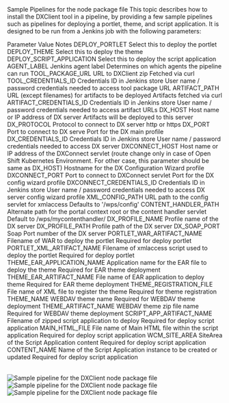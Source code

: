 <?xml version="1.0" encoding="UTF-8"?>
<!DOCTYPE concept PUBLIC "-//OASIS//DTD DITA Concept//EN" "concept.dtd">
<concept id="sample_pipelines_node_dxclient">
    <title>Sample Pipelines for the DXClient node package file | HCL Digital Experience</title>
    <titlealts>
        <navtitle>Sample Pipelines for the node package file</navtitle>
    </titlealts>
    <shortdesc>This topic describes how to install the DXClient tool in a pipeline, by providing a
        few sample pipelines such as pipelines for deploying a portlet, theme, and script
        application. It is designed to be run from a Jenkins job with the following
        parameters:</shortdesc>
    <conbody>
        <p><table frame="all" rowsep="1" colsep="1" id="table_t4b_bby_cpb">
                <title>Sample pipeline parameters</title>
                <tgroup cols="3">
                    <colspec colname="c1" colnum="1" colwidth="1*"/>
                    <colspec colname="c2" colnum="2" colwidth="1*"/>
                    <colspec colname="c3" colnum="3" colwidth="1*"/>
                    <thead>
                        <row>
                            <entry>Parameter</entry>
                            <entry>Value</entry>
                            <entry>Notes</entry>
                        </row>
                    </thead>
                    <tbody>
                        <row>
                            <entry>DEPLOY_PORTLET</entry>
                            <entry>Select this to deploy the portlet</entry>
                            <entry/>
                        </row>
                        <row>
                            <entry>DEPLOY_THEME</entry>
                            <entry>Select this to deploy the theme</entry>
                            <entry/>
                        </row>
                        <row>
                            <entry>DEPLOY_SCRIPT_APPLICATION</entry>
                            <entry>Select this to deploy the script application</entry>
                            <entry/>
                        </row>
                        <row>
                            <entry>AGENT_LABEL</entry>
                            <entry>Jenkins agent label</entry>
                            <entry>Determines on which agents the pipeline can run</entry>
                        </row>
                        <row>
                            <entry>TOOL_PACKAGE_URL</entry>
                            <entry>URL to DXClient zip</entry>
                            <entry>Fetched via curl</entry>
                        </row>
                        <row>
                            <entry>TOOL_CREDENTIALS_ID</entry>
                            <entry>Credentials ID in Jenkins store</entry>
                            <entry>User name / password credentials needed to access tool package
                                URL</entry>
                        </row>
                        <row>
                            <entry>ARTIFACT_PATH</entry>
                            <entry>URL (except filenames) for artifacts to be deployed</entry>
                            <entry>Artifacts fetched via curl</entry>
                        </row>
                        <row>
                            <entry>ARTIFACT_CREDENTIALS_ID</entry>
                            <entry>Credentials ID in Jenkins store</entry>
                            <entry>User name / password credentials needed to access artifact
                                URLs</entry>
                        </row>
                        <row>
                            <entry>DX_HOST</entry>
                            <entry>Host name or IP address of DX server</entry>
                            <entry>Artifacts will be deployed to this server</entry>
                        </row>
                        <row>
                            <entry>DX_PROTOCOL</entry>
                            <entry>Protocol to connect to DX server</entry>
                            <entry>http or https</entry>
                        </row>
                        <row>
                            <entry>DX_PORT</entry>
                            <entry>Port to connect to DX serve</entry>
                            <entry>Port for the DX main profile</entry>
                        </row>
                        <row>
                            <entry>DX_CREDENTIALS_ID</entry>
                            <entry>Credentials ID in Jenkins store</entry>
                            <entry>User name / password credentials needed to access DX
                                server</entry>
                        </row>
                        <row>
                            <entry>DXCONNECT_HOST</entry>
                            <entry>Host name or IP address of the DXConnect servlet (route change
                                only in case of Open Shift Kubernetes Environment. For other case,
                                this parameter should be same as DX_HOST)</entry>
                            <entry>Hostname for the DX Configuration Wizard profile</entry>
                        </row>
                        <row>
                            <entry>DXCONNECT_PORT</entry>
                            <entry>Port to connect to DXConnect servlet</entry>
                            <entry>Port for the DX config wizard profile</entry>
                        </row>
                        <row>
                            <entry>DXCONNECT_CREDENTIALS_ID</entry>
                            <entry>Credentials ID in Jenkins store</entry>
                            <entry>User name / password credentials needed to access DX server
                                config wizard profile</entry>
                        </row>
                        <row>
                            <entry>XML_CONFIG_PATH</entry>
                            <entry>URL path to the config servlet for xmlaccess</entry>
                            <entry>Defaults to '/wps/config'</entry>
                        </row>
                        <row>
                            <entry>CONTENT_HANDLER_PATH</entry>
                            <entry>Alternate path for the portal context root or the content handler
                                servlet</entry>
                            <entry>Default to /wps/mycontenthandler/</entry>
                        </row>
                        <row>
                            <entry>DX_PROFILE_NAME</entry>
                            <entry>Profile name of the DX server</entry>
                            <entry/>
                        </row>
                        <row>
                            <entry>DX_PROFILE_PATH</entry>
                            <entry>Profile path of the DX server</entry>
                            <entry/>
                        </row>
                        <row>
                            <entry>DX_SOAP_PORT</entry>
                            <entry>Soap Port number of the DX server</entry>
                            <entry/>
                        </row>
                        <row>
                            <entry>PORTLET_WAR_ARTIFACT_NAME</entry>
                            <entry>Filename of WAR to deploy the portlet</entry>
                            <entry>Required for deploy portlet</entry>
                        </row>
                        <row>
                            <entry>PORTLET_XML_ARTIFACT_NAME</entry>
                            <entry>Filename of xmlaccess script used to deploy the portlet</entry>
                            <entry>Required for deploy portlet</entry>
                        </row>
                        <row>
                            <entry>THEME_EAR_APPLICATION_NAME</entry>
                            <entry>Application name for the EAR file to deploy the theme</entry>
                            <entry>Required for EAR theme deployment</entry>
                        </row>
                        <row>
                            <entry>THEME_EAR_ARTIFACT_NAME</entry>
                            <entry>File name of EAR application to deploy theme</entry>
                            <entry>Required for EAR theme deployment</entry>
                        </row>
                        <row>
                            <entry>THEME_REGISTRATION_FILE</entry>
                            <entry>File name of XML file to register the theme</entry>
                            <entry>Required for theme registration</entry>
                        </row>
                        <row>
                            <entry>THEME_NAME</entry>
                            <entry>WEBDAV theme name</entry>
                            <entry>Required for WEBDAV theme deployment</entry>
                        </row>
                        <row>
                            <entry>THEME_ARTIFACT_NAME</entry>
                            <entry>WEBDAV theme zip file name</entry>
                            <entry>Required for WEBDAV theme deployment</entry>
                        </row>
                        <row>
                            <entry>SCRIPT_APP_ARTIFACT_NAME</entry>
                            <entry>Filename of zipped script application to deploy</entry>
                            <entry>Required for deploy script application</entry>
                        </row>
                        <row>
                            <entry>MAIN_HTML_FILE</entry>
                            <entry>File name of Main HTML file within the script application</entry>
                            <entry>Required for deploy script application</entry>
                        </row>
                        <row>
                            <entry>WCM_SITE_AREA</entry>
                            <entry>SiteArea of the Script Application content</entry>
                            <entry>Required for deploy script application</entry>
                        </row>
                        <row>
                            <entry>CONTENT_NAME</entry>
                            <entry>Name of the Script Application instance to be created or
                                updated</entry>
                            <entry>Required for deploy script application</entry>
                        </row>
                    </tbody>
                </tgroup>
            </table><image href="../assets/dxclient-sample-pipeline-using-node-zip-file1.png"
                alt="Sample pipeline for the DXClient node package file" placement="break"
                scale="50" id="image_xbc_bfh_w4b"/><image
                href="../assets/dxclient-sample-pipeline-using-node-zip-file2.png"
                alt="Sample pipeline for the DXClient node package file" placement="inline"
                scale="50" id="image_abk_pbp_cqb"/><image
                href="../assets/dxclient-sample-pipeline-using-node-zip-file3.png"
                alt="Sample pipeline for the DXClient node package file" placement="inline"
                scale="50" id="image_lmf_fcp_cqb"/></p>
    </conbody>
</concept>
